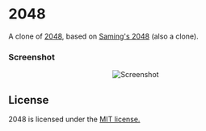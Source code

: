 # 2048
A clone of [2048](https://github.com/gabrielecirulli/2048), based on [Saming's 2048](http://saming.fr/p/2048/) (also a clone).

### Screenshot

<p align="center">
  <img src="https://cloud.githubusercontent.com/assets/1175750/8614312/280e5dc2-26f1-11e5-9f1f-5891c3ca8b26.png" alt="Screenshot"/>
</p>

## License
2048 is licensed under the [MIT license.](https://github.com/andreasdj/2048/blob/master/LICENSE.txt)
